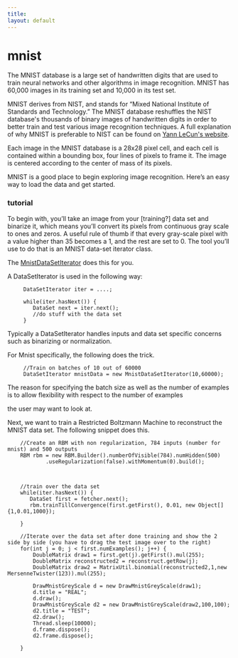 ```yaml
---
title: 
layout: default
---
```


# mnist

The MNIST database is a large set of handwritten digits that are used to train neural networks and other algorithms in image recognition. MNIST has 60,000 images in its training set and 10,000 in its test set. 

MNIST derives from NIST, and stands for “Mixed National Institute of Standards and Technology.” The MNIST database reshuffles the NIST database's thousands of binary images of handwritten digits in order to better train and test various image recognition techniques. A full explanation of why MNIST is preferable to NIST can be found on [Yann LeCun's website](http://yann.lecun.com/exdb/mnist/).

Each image in the MNIST database is a 28x28 pixel cell, and each cell is contained within a bounding box, four lines of pixels to frame it. The image is centered according to the center of mass of its pixels. 

MNIST is a good place to begin exploring image recognition. Here’s an easy way to load the data and get started. 

### tutorial

To begin with, you’ll take an image from your [training?] data set and binarize it, which means you’ll convert its pixels from continuous gray scale to ones and zeros. A useful rule of thumb if that every gray-scale pixel with a value higher than 35 becomes a 1, and the rest are set to 0. The tool you’ll use to do that is an MNIST data-set iterator class.
<!---
CODE HERE
-->
The [MnistDataSetIterator](../docs/com/ccc/datasets/iterator/impl/MnistDataSetIterator.html) does this for you.

A DataSetIterator is used in the following way:


         DataSetIterator iter = ....;

         while(iter.hasNext()) {
         	DataSet next = iter.next();
         	//do stuff with the data set
         }


Typically a DataSetIterator handles inputs and data set specific concerns such as binarizing or normalization.



For Mnist specifically, the following does the trick.
         
         //Train on batches of 10 out of 60000
         DataSetIterator mnistData = new MnistDataSetIterator(10,60000);

The reason for specifying the batch size as well as the number of examples is to allow flexibility with respect to the number of examples

the user may want to look at.

Next, we want to train a Restricted Boltzmann Machine to reconstruct the MNIST data set. The following snippet does this.
        


        //Create an RBM with non regularization, 784 inputs (number for mnist) and 500 outputs
		RBM rbm = new RBM.Builder().numberOfVisible(784).numHidden(500)
				.useRegularization(false).withMomentum(0).build();



        //train over the data set
        while(iter.hasNext()) {
           DataSet first = fetcher.next();
           rbm.trainTillConvergence(first.getFirst(), 0.01, new Object[]{1,0.01,1000});

        }  

        //Iterate over the data set after done training and show the 2 side by side (you have to drag the test image over to the right)
		for(int j = 0; j < first.numExamples(); j++) {
			DoubleMatrix draw1 = first.get(j).getFirst().mul(255);
			DoubleMatrix reconstructed2 = reconstruct.getRow(j);
			DoubleMatrix draw2 = MatrixUtil.binomial(reconstructed2,1,new MersenneTwister(123)).mul(255);

			DrawMnistGreyScale d = new DrawMnistGreyScale(draw1);
			d.title = "REAL";
			d.draw();
			DrawMnistGreyScale d2 = new DrawMnistGreyScale(draw2,100,100);
			d2.title = "TEST";
			d2.draw();
			Thread.sleep(10000);
			d.frame.dispose();
			d2.frame.dispose();

		}